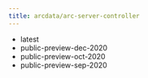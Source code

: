 ```yaml
---
title: arcdata/arc-server-controller
---
```

- latest
- public-preview-dec-2020
- public-preview-oct-2020
- public-preview-sep-2020

